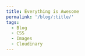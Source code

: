 ```yaml
---
title: Everything is Awesome
permalink: '/blog/:title/'
tags:
  - Blog
  - CSS
  - Images
  - Cloudinary
---
```

